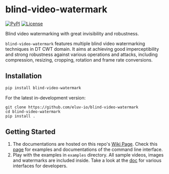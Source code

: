 # blind-video-watermark

[![PyPI](https://img.shields.io/pypi/v/blind-video-watermark)](https://pypi.org/project/blind-video-watermark/)
[![License](https://img.shields.io/badge/license-MIT-green)](https://github.com/eluv-io/blind-video-watermark/blob/main/LICENSE)

Blind video watermarking with great invisibility and robustness.

`blind-video-watermark` features multiple blind video watermarking techniques in DT CWT domain. It aims at achieving good imperceptibility and strong robustness against various operations and attacks, including compression, resizing, cropping, rotation and frame rate conversions.

## Installation

```bash
pip install blind-video-watermark
```
For the latest in-development version:
```bach
git clone https://github.com/eluv-io/blind-video-watermark
cd blind-video-watermark
pip install .
```

## Getting Started

1. The documentations are hosted on this repo's [Wiki Page](https://github.com/eluv-io/blind-video-watermark/wiki). Check this [page](https://github.com/eluv-io/blind-video-watermark/wiki/CLI) for examples and documentations of the command line interface.
2. Play with the examples in `examples` directory. All sample videos, images and watermarks are included inside. Take a look at the [doc](https://github.com/eluv-io/blind-video-watermark/wiki/Lib) for various interfaces for developers.
